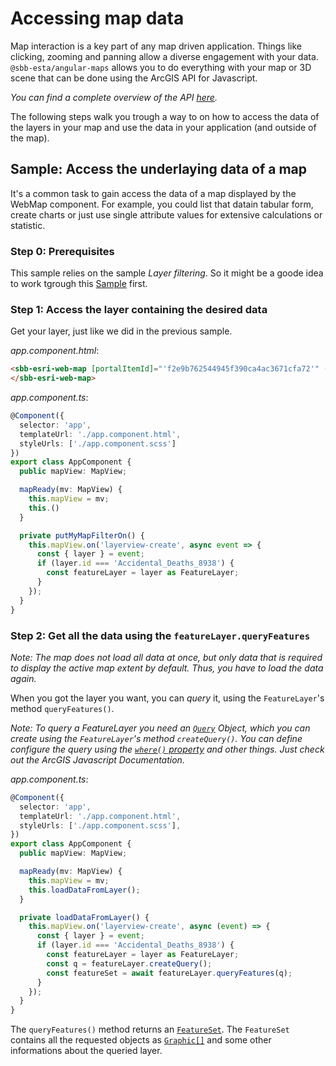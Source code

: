 # Accessing map data

Map interaction is a key part of any map driven application. Things like clicking, zooming and panning allow a diverse engagement with your data. `@sbb-esta/angular-maps` allows you to do everything with your map or 3D scene that can be done using the ArcGIS API for Javascript.

_You can find a complete overview of the API [here](https://developers.arcgis.com/javascript/latest/api-reference/)._

The following steps walk you trough a way to on how to access the data of the layers in your map and use the data in your application (and outside of the map).

## Sample: Access the underlaying data of a map

It's a common task to gain access the data of a map displayed by the WebMap component. For example, you could list that datain tabular form, create charts or just use single attribute values for extensive calculations or statistic.

### Step 0: Prerequisites

This sample relies on the sample _Layer filtering_. So it might be a goode idea to work tgrough this [Sample](/maps/advanced/layer-filtering) first.

### Step 1: Access the layer containing the desired data

Get your layer, just like we did in the previous sample.

_app.component.html_:

```html
<sbb-esri-web-map [portalItemId]="'f2e9b762544945f390ca4ac3671cfa72'" (mapReady)="mapReady($event)">
</sbb-esri-web-map>
```

_app.component.ts_:

```ts
@Component({
  selector: 'app',
  templateUrl: './app.component.html',
  styleUrls: ['./app.component.scss']
})
export class AppComponent {
  public mapView: MapView;

  mapReady(mv: MapView) {
    this.mapView = mv;
    this.()
  }

  private putMyMapFilterOn() {
    this.mapView.on('layerview-create', async event => {
      const { layer } = event;
      if (layer.id === 'Accidental_Deaths_8938') {
        const featureLayer = layer as FeatureLayer;
      }
    });
  }
}
```

### Step 2: Get all the data using the `featureLayer.queryFeatures`

_Note: The map does not load all data at once, but only data that is required to display the active map extent by default. Thus, you have to load the data again._

When you got the layer you want, you can _query_ it, using the `FeatureLayer`'s method `queryFeatures()`.

_Note: To query a FeatureLayer you need an [`Query`](https://developers.arcgis.com/javascript/latest/api-reference/esri-tasks-support-Query.html) Object, which you can create using the `FeatureLayer`'s method `createQuery()`. You can define configure the query using the [`where()` property](https://developers.arcgis.com/javascript/latest/api-reference/esri-tasks-support-Query.html#where) and other things. Just check out the ArcGIS Javascript Documentation._

_app.component.ts_:

```ts
@Component({
  selector: 'app',
  templateUrl: './app.component.html',
  styleUrls: ['./app.component.scss'],
})
export class AppComponent {
  public mapView: MapView;

  mapReady(mv: MapView) {
    this.mapView = mv;
    this.loadDataFromLayer();
  }

  private loadDataFromLayer() {
    this.mapView.on('layerview-create', async (event) => {
      const { layer } = event;
      if (layer.id === 'Accidental_Deaths_8938') {
        const featureLayer = layer as FeatureLayer;
        const q = featureLayer.createQuery();
        const featureSet = await featureLayer.queryFeatures(q);
      }
    });
  }
}
```

The `queryFeatures()` method returns an [`FeatureSet`](https://developers.arcgis.com/javascript/latest/api-reference/esri-tasks-support-FeatureSet.html). The `FeatureSet` contains all the requested objects as [`Graphic[]`](https://developers.arcgis.com/javascript/latest/api-reference/esri-Graphic.html) and some other informations about the queried layer.
